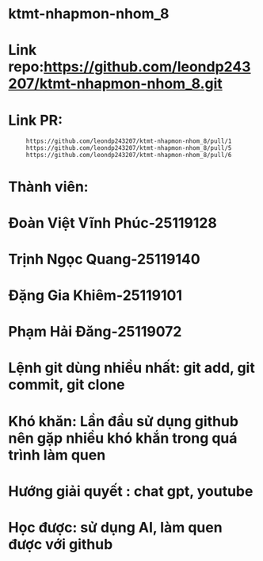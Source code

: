 # ktmt-nhapmon-nhom_8
# Link repo:https://github.com/leondp243207/ktmt-nhapmon-nhom_8.git
# Link PR: 
         https://github.com/leondp243207/ktmt-nhapmon-nhom_8/pull/1
         https://github.com/leondp243207/ktmt-nhapmon-nhom_8/pull/5
         https://github.com/leondp243207/ktmt-nhapmon-nhom_8/pull/6
# Thành viên:
# Đoàn Việt Vĩnh Phúc-25119128
# Trịnh Ngọc Quang-25119140
# Đặng Gia Khiêm-25119101
# Phạm Hải Đăng-25119072
# Lệnh git dùng nhiều nhất: git add, git commit, git clone
# Khó khăn: Lần đầu sử dụng github nên gặp nhiều khó khắn trong quá trình làm quen
# Hướng giải quyết : chat gpt, youtube
# Học được: sử dụng AI, làm quen được với github
